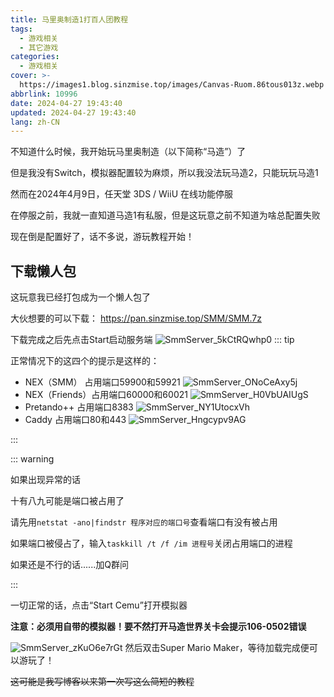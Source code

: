 ```yaml
---
title: 马里奥制造1打百人团教程
tags:
  - 游戏相关
  - 其它游戏
categories:
  - 游戏相关
cover: >-
  https://images1.blog.sinzmise.top/images/Canvas-Ruom.86tous013z.webp
abbrlink: 10996
date: 2024-04-27 19:43:40
updated: 2024-04-27 19:43:40
lang: zh-CN
---
```

不知道什么时候，我开始玩马里奥制造（以下简称“马造”）了


但是我没有Switch，模拟器配置较为麻烦，所以我没法玩马造2，只能玩玩马造1

然而在2024年4月9日，任天堂 3DS / WiiU 在线功能停服

在停服之前，我就一直知道马造1有私服，但是这玩意之前不知道为啥总配置失败

现在倒是配置好了，话不多说，游玩教程开始！

## 下载懒人包
这玩意我已经打包成为一个懒人包了

大伙想要的可以下载：
https://pan.sinzmise.top/SMM/SMM.7z

下载完成之后先点击Start启动服务端
![SmmServer_5kCtRQwhp0](https://jsd.cdn.storisinz.site/gh/SinzMise/picx-images-hosting@master/SmmServer_5kCtRQwhp0.5mnlvwyhv7.webp)
::: tip

正常情况下的这四个的提示是这样的：
- NEX（SMM） 占用端口59900和59921
![SmmServer_ONoCeAxy5j](https://jsd.cdn.storisinz.site/gh/SinzMise/picx-images-hosting@master/SmmServer_ONoCeAxy5j.7awyt3pvwx.webp)
- NEX（Friends）占用端口60000和60021
![SmmServer_H0VbUAIUgS](https://jsd.cdn.storisinz.site/gh/SinzMise/picx-images-hosting@master/SmmServer_H0VbUAIUgS.4xucbwc9yi.webp)
- Pretando++ 占用端口8383
![SmmServer_NY1UtocxVh](https://jsd.cdn.storisinz.site/gh/SinzMise/picx-images-hosting@master/SmmServer_NY1UtocxVh.7awyt3q0js.webp)
- Caddy 占用端口80和443
![SmmServer_Hngcypv9AG](https://jsd.cdn.storisinz.site/gh/SinzMise/picx-images-hosting@master/SmmServer_Hngcypv9AG.6ik3bd9cqv.webp)

:::


::: warning

如果出现异常的话

十有八九可能是端口被占用了

请先用`netstat -ano|findstr 程序对应的端口号`查看端口有没有被占用

如果端口被侵占了，输入`taskkill /t /f /im 进程号`关闭占用端口的进程

如果还是不行的话......加Q群问

:::


一切正常的话，点击“Start Cemu”打开模拟器

**注意：必须用自带的模拟器！要不然打开马造世界关卡会提示106-0502错误**

![SmmServer_zKuO6e7rGt](https://jsd.cdn.storisinz.site/gh/SinzMise/picx-images-hosting@master/SmmServer_zKuO6e7rGt.4xucbwm194.webp)
然后双击Super Mario Maker，等待加载完成便可以游玩了！

~~这可能是我写博客以来第一次写这么简短的教程~~